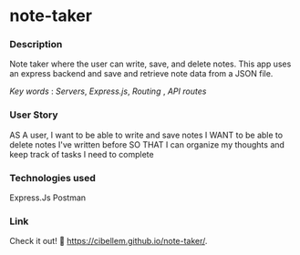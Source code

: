 # note-taker



### Description

Note taker where the user can write, save, and delete notes. This app uses an express backend and save and retrieve note data from a JSON file.

*Key words* : 
*Servers*, *Express.js*, *Routing* , *API routes* 

### User Story

AS A user, I want to be able to write and save notes
I WANT to be able to delete notes I've written before
SO THAT I can organize my thoughts and keep track of tasks I need to complete


### Technologies used 
Express.Js
Postman

### Link
Check it out! 
:date: https://cibellem.github.io/note-taker/.


